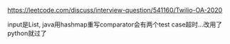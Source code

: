https://leetcode.com/discuss/interview-question/541160/Twilio-OA-2020



input是List<Integer>, java用hashmap重写comparator会有两个test case超时...改用了python就过了